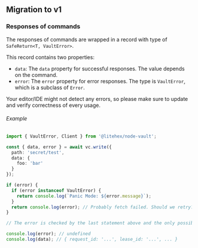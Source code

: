 ## Migration to v1

### Responses of commands

The responses of commands are wrapped in a record with type of `SafeReturn<T, VaultError>`.

This record contains two properties:

- `data`: The `data` property for successful responses. The value depends on the command.
- `error`: The `error` property for error responses. The type is `VaultError`, which is a subclass of `Error`.

Your editor/IDE might not detect any errors, so please make sure to update and verify correctness of every usage.

###### Example

```typescript
import { VaultError, Client } from '@litehex/node-vault';

const { data, error } = await vc.write({
  path: 'secret/test',
  data: {
    foo: 'bar'
  }
});

if (error) {
  if (error instanceof VaultError) {
    return console.log(`Panic Mode: ${error.message}`);
  }
  return console.log(error); // Probably fetch failed. Should we retry?
}

// The error is checked by the last statement above and the only possibility is the success response with the `data` property

console.log(error); // undefined
console.log(data); // { request_id: '...', lease_id: '...', ... }
```
